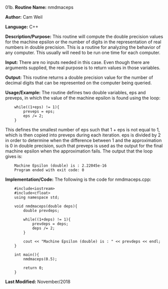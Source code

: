 01b. **Routine Name:**           nmdmaceps

   **Author:** Cam Weil

   **Language:** C++

   **Description/Purpose:** This routine will compute the double precision values for the machine epsilon or the number of digits in the representation of real numbers in double precision. This is a routine for analyzing the behavior of any computer. This usually will need to be run one time for each computer.

   **Input:** There are no inputs needed in this case. Even though there are arguments supplied, the real purpose is to return values in those variables.

   **Output:** This routine returns a double precision value for the number of decimal digits that can be represented on the computer being queried.

   **Usage/Example:** The routine defines two double variables, eps and preveps, in which the value of the machine epsilon is found using the loop: 

        while((1+eps) != 1){
            preveps = eps;
            eps /= 2;
        }
            
   This defines the smallest number of eps such that 1 + eps is not equal to 1, which is then copied into preveps during each iteration. eps is divided by 2 in order to determine when the difference between 1 and the approximation is 0 in double precision, such that preveps is used as the output for the final machine epsilon when the approximation fails. The output that the loop gives is:

        Machine Epsilon (double) is : 2.22045e-16
        Program ended with exit code: 0

   **Implementation/Code:** The following is the code for nmdmaceps.cpp:

        #include<iostream>
        #include<cfloat>
        using namespace std;

        void nmdmaceps(double deps){
            double prevdeps;
    
            while((1+deps) != 1){
                prevdeps = deps;
                deps /= 2;
            }
    
            cout << "Machine Epsilon (double) is : " << prevdeps << endl;
        }

        int main(){
            nmdmaceps(0.5);
    
            return 0;
        }

        
   **Last Modified:** November/2018
